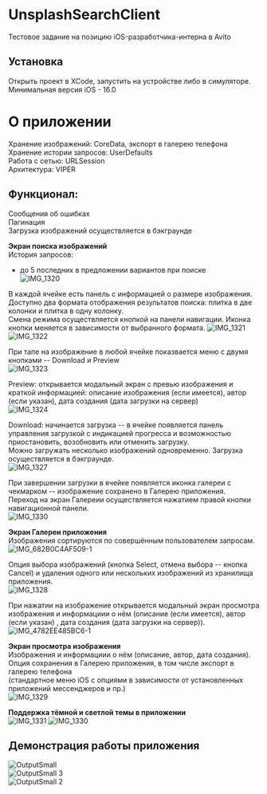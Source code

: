 # UnsplashSearchClient
Тестовое задание на позицию iOS-разработчика-интерна в Avito

## Установка
Открыть проект в XCode, запустить на устройстве либо в симуляторе.\
Минимальная версия iOS - 16.0


# О приложении
Хранение изображений: CoreData, экспорт в галерею телефона\
Хранение истории запросов: UserDefaults\
Работа с сетью: URLSession\
Архитектура: VIPER

## Функционал:
Сообщения об ошибках\
Пагинация\
Загрузка изображений осуществляется в бэкграунде

**Экран поиска изображений**\
История запросов: 
* до 5 последних в предложении вариантов при поиске\
![IMG_1320](https://github.com/user-attachments/assets/34d4f240-f74f-4c3c-a107-a52c77234f50)

В каждой ячейке есть панель с информацией о размере изображения.
Доступно два формата отображения результатов поиска: плитка в две колонки и плитка в одну колонку.\
Смена режима осуществляется кнопкой на панели навигации. Иконка кнопки меняется в зависимости от выбранного формата.
![IMG_1321](https://github.com/user-attachments/assets/86848f6e-357f-476f-b170-a08036d946ad) ![IMG_1322](https://github.com/user-attachments/assets/58851f89-0438-4ebd-b4fd-ef08cfab51a2)

При тапе на изображение в любой ячейке показвается меню с двумя кнопками -- Download и Preview\
![IMG_1323](https://github.com/user-attachments/assets/bad965f2-d251-4f9e-bb60-8590b212e75e)

Preview: открывается модальный экран с превью изображения и краткой информацией: описание изображения (если имеется), автор (если указан), дата создания (дата загрузки на сервер)\
![IMG_1324](https://github.com/user-attachments/assets/c4ed5ccc-eb04-402b-9198-41b547019e27)

Download: начинается загрузка -- в ячейке появляется панель управления загрузкой с индикацией прогресса и возможностью приостановить, возобновить или отменить загрузку.\
Можно загружать несколько изображений одновременно. Загрузка осуществляется в бэкграунде.\
![IMG_1327](https://github.com/user-attachments/assets/7e68b149-1b49-4514-97d9-086477f4c928)

При завершении загрузки в ячейке появляется иконка галереи с чекмарком -- изображение сохранено в Галерею приложения.\
Переход на экран Галереии осуществляется нажатием правой кнопки навигационной панели.\
![IMG_1330](https://github.com/user-attachments/assets/9815589d-e44a-4ef5-bed6-590d25561e3a)

**Экран Галереи приложения**\
Изображения сортируются по совершённым пользователем запросам.\
![IMG_682B0C4AF509-1](https://github.com/user-attachments/assets/c703e288-0807-41a5-8dfd-23b4e62e8f1a)

Опция выбора изображений (кнопка Select, отмена выбора -- кнопка Cancel) и удаления одного или нескольких изображений из хранилища приложения.\
![IMG_1328](https://github.com/user-attachments/assets/408c9a6c-cff6-4171-bf1c-ab8f9027c12c)

При нажатии на изображение открывается модальный экран просмотра изображения и информациии о нём (описание (если имеется), автор (если указан) , дата создания (дата загрузки на сервер)).\
![IMG_4782EE485BC6-1](https://github.com/user-attachments/assets/3915cd85-9ced-4149-ace1-c1063293d2c4)

**Экран просмотра изображения**\
Изображения и информациии о нём (описание, автор, дата создания).\
Опция сохранения в Галерею приложения, в том числе экспорт в галерею телефона\
(стандартное меню iOS с опциями в зависимости от установленных приложений мессенджеров и пр.)\
![IMG_1329](https://github.com/user-attachments/assets/e4b99955-0e7f-4d26-8d52-bd435a47f1d4)


**Поддержка тёмной и светлой темы в приложении**\
![IMG_1331](https://github.com/user-attachments/assets/cea98037-3bcd-4c3f-81ea-814898a19b15) ![IMG_1330](https://github.com/user-attachments/assets/62ff6fd0-f15f-4682-b5c4-dc15a8d78350)



## Демонстрация работы приложения

![OutputSmall](https://github.com/user-attachments/assets/e1986759-14b2-466c-9d9e-cff80a595331)\
![OutputSmall 3](https://github.com/user-attachments/assets/b75f0cb3-e931-4584-87a5-f5e80c6637b1)\
![OutputSmall 2](https://github.com/user-attachments/assets/df83fb0d-7629-417b-a68e-cb8452a5ab2f)


